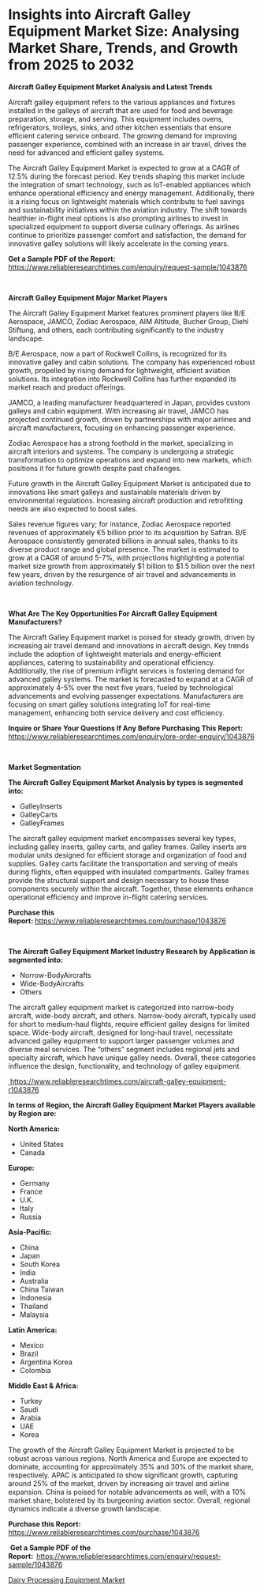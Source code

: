 <p><h1>Insights into Aircraft Galley Equipment Market Size: Analysing Market Share, Trends, and Growth from 2025 to 2032</h1></p><p><strong>Aircraft Galley Equipment Market Analysis and Latest Trends</strong></p>
<p><p>Aircraft galley equipment refers to the various appliances and fixtures installed in the galleys of aircraft that are used for food and beverage preparation, storage, and serving. This equipment includes ovens, refrigerators, trolleys, sinks, and other kitchen essentials that ensure efficient catering service onboard. The growing demand for improving passenger experience, combined with an increase in air travel, drives the need for advanced and efficient galley systems.</p><p>The Aircraft Galley Equipment Market is expected to grow at a CAGR of 12.5% during the forecast period. Key trends shaping this market include the integration of smart technology, such as IoT-enabled appliances which enhance operational efficiency and energy management. Additionally, there is a rising focus on lightweight materials which contribute to fuel savings and sustainability initiatives within the aviation industry. The shift towards healthier in-flight meal options is also prompting airlines to invest in specialized equipment to support diverse culinary offerings. As airlines continue to prioritize passenger comfort and satisfaction, the demand for innovative galley solutions will likely accelerate in the coming years.</p></p>
<p><strong>Get a Sample PDF of the Report:&nbsp;</strong> <a href="https://www.reliableresearchtimes.com/enquiry/request-sample/1043876?utm_campaign=2473&utm_medium=2&utm_source=Github&utm_content=ia&utm_term=16022025&utm_id=aircraft-galley-equipment">https://www.reliableresearchtimes.com/enquiry/request-sample/1043876</a></p>
<p>&nbsp;</p>
<p><strong>Aircraft Galley Equipment Major Market Players</strong></p>
<p><p>The Aircraft Galley Equipment Market features prominent players like B/E Aerospace, JAMCO, Zodiac Aerospace, AIM Altitude, Bucher Group, Diehl Stiftung, and others, each contributing significantly to the industry landscape. </p><p>B/E Aerospace, now a part of Rockwell Collins, is recognized for its innovative galley and cabin solutions. The company has experienced robust growth, propelled by rising demand for lightweight, efficient aviation solutions. Its integration into Rockwell Collins has further expanded its market reach and product offerings.</p><p>JAMCO, a leading manufacturer headquartered in Japan, provides custom galleys and cabin equipment. With increasing air travel, JAMCO has projected continued growth, driven by partnerships with major airlines and aircraft manufacturers, focusing on enhancing passenger experience.</p><p>Zodiac Aerospace has a strong foothold in the market, specializing in aircraft interiors and systems. The company is undergoing a strategic transformation to optimize operations and expand into new markets, which positions it for future growth despite past challenges.</p><p>Future growth in the Aircraft Galley Equipment Market is anticipated due to innovations like smart galleys and sustainable materials driven by environmental regulations. Increasing aircraft production and retrofitting needs are also expected to boost sales. </p><p>Sales revenue figures vary; for instance, Zodiac Aerospace reported revenues of approximately €5 billion prior to its acquisition by Safran. B/E Aerospace consistently generated billions in annual sales, thanks to its diverse product range and global presence. The market is estimated to grow at a CAGR of around 5-7%, with projections highlighting a potential market size growth from approximately $1 billion to $1.5 billion over the next few years, driven by the resurgence of air travel and advancements in aviation technology.</p></p>
<p>&nbsp;</p>
<p><strong>What Are The Key Opportunities For Aircraft Galley Equipment Manufacturers?</strong></p>
<p><p>The Aircraft Galley Equipment market is poised for steady growth, driven by increasing air travel demand and innovations in aircraft design. Key trends include the adoption of lightweight materials and energy-efficient appliances, catering to sustainability and operational efficiency. Additionally, the rise of premium inflight services is fostering demand for advanced galley systems. The market is forecasted to expand at a CAGR of approximately 4-5% over the next five years, fueled by technological advancements and evolving passenger expectations. Manufacturers are focusing on smart galley solutions integrating IoT for real-time management, enhancing both service delivery and cost efficiency.</p></p>
<p><strong>Inquire or Share Your Questions If Any Before Purchasing This Report:</strong> <a href="https://www.reliableresearchtimes.com/enquiry/pre-order-enquiry/1043876?utm_campaign=2473&utm_medium=2&utm_source=Github&utm_content=ia&utm_term=16022025&utm_id=aircraft-galley-equipment">https://www.reliableresearchtimes.com/enquiry/pre-order-enquiry/1043876</a></p>
<p>&nbsp;</p>
<p><strong>Market Segmentation</strong></p>
<p><strong>The Aircraft Galley Equipment Market Analysis by types is segmented into:</strong></p>
<p><ul><li>GalleyInserts</li><li>GalleyCarts</li><li>GalleyFrames</li></ul></p>
<p><p>The aircraft galley equipment market encompasses several key types, including galley inserts, galley carts, and galley frames. Galley inserts are modular units designed for efficient storage and organization of food and supplies. Galley carts facilitate the transportation and serving of meals during flights, often equipped with insulated compartments. Galley frames provide the structural support and design necessary to house these components securely within the aircraft. Together, these elements enhance operational efficiency and improve in-flight catering services.</p></p>
<p><strong>Purchase this Report:&nbsp;</strong><a href="https://www.reliableresearchtimes.com/purchase/1043876?utm_campaign=2473&utm_medium=2&utm_source=Github&utm_content=ia&utm_term=16022025&utm_id=aircraft-galley-equipment">https://www.reliableresearchtimes.com/purchase/1043876</a></p>
<p>&nbsp;</p>
<p><strong>The Aircraft Galley Equipment Market Industry Research by Application is segmented into:</strong></p>
<p><ul><li>Norrow-BodyAircrafts</li><li>Wide-BodyAircrafts</li><li>Others</li></ul></p>
<p><p>The aircraft galley equipment market is categorized into narrow-body aircraft, wide-body aircraft, and others. Narrow-body aircraft, typically used for short to medium-haul flights, require efficient galley designs for limited space. Wide-body aircraft, designed for long-haul travel, necessitate advanced galley equipment to support larger passenger volumes and diverse meal services. The “others” segment includes regional jets and specialty aircraft, which have unique galley needs. Overall, these categories influence the design, functionality, and technology of galley equipment.</p></p>
<p><a href="https://www.reliableresearchtimes.com/aircraft-galley-equipment-r1043876?utm_campaign=2473&utm_medium=2&utm_source=Github&utm_content=ia&utm_term=16022025&utm_id=aircraft-galley-equipment">&nbsp;https://www.reliableresearchtimes.com/aircraft-galley-equipment-r1043876</a></p>
<p><strong>In terms of Region, the Aircraft Galley Equipment Market Players available by Region are:</strong></p>
<p>
    <p> <strong> North America: </strong>
        <ul>
            <li>United States</li>
            <li>Canada</li>
        </ul>
        </p> 
    <p> <strong> Europe: </strong>
        <ul>
            <li>Germany</li>
            <li>France</li>
            <li>U.K.</li>
            <li>Italy</li>
            <li>Russia</li>
        </ul>
        </p> 
    <p> <strong> Asia-Pacific: </strong>
        <ul>
            <li>China</li>
            <li>Japan</li>
            <li>South Korea</li>
            <li>India</li>
            <li>Australia</li>
            <li>China Taiwan</li>
            <li>Indonesia</li>
            <li>Thailand</li>
            <li>Malaysia</li>
        </ul>
        </p> 
    <p> <strong> Latin America: </strong>
        <ul>
            <li>Mexico</li>
            <li>Brazil</li>
            <li>Argentina Korea</li>
            <li>Colombia</li>
        </ul>
        </p> 
    <p> <strong> Middle East & Africa: </strong>
        <ul>
            <li>Turkey</li>
            <li>Saudi</li>
            <li>Arabia</li>
            <li>UAE</li>
            <li>Korea</li>
        </ul>
    </p>
    </p>
<p><p>The growth of the Aircraft Galley Equipment Market is projected to be robust across various regions. North America and Europe are expected to dominate, accounting for approximately 35% and 30% of the market share, respectively. APAC is anticipated to show significant growth, capturing around 25% of the market, driven by increasing air travel and airline expansion. China is poised for notable advancements as well, with a 10% market share, bolstered by its burgeoning aviation sector. Overall, regional dynamics indicate a diverse growth landscape.</p></p>
<p><strong>Purchase this Report: </strong><a href="https://www.reliableresearchtimes.com/purchase/1043876?utm_campaign=2473&utm_medium=2&utm_source=Github&utm_content=ia&utm_term=16022025&utm_id=aircraft-galley-equipment">https://www.reliableresearchtimes.com/purchase/1043876</a></p>
<p>&nbsp;<strong>Get a Sample PDF of the Report:&nbsp;&nbsp;</strong><a href="https://www.reliableresearchtimes.com/enquiry/request-sample/1043876?utm_campaign=2473&utm_medium=2&utm_source=Github&utm_content=ia&utm_term=16022025&utm_id=aircraft-galley-equipment">https://www.reliableresearchtimes.com/enquiry/request-sample/1043876</a></p>
<p><strong></strong></p>
<p><p><a href="https://github.com/laajzervo/Market-Research-Report-List-1/blob/main/dairy-processing-equipment-market.md?utm_campaign=2473&utm_medium=2&utm_source=Github&utm_content=ia&utm_term=16022025&utm_id=aircraft-galley-equipment">Dairy Processing Equipment Market</a></p></p>